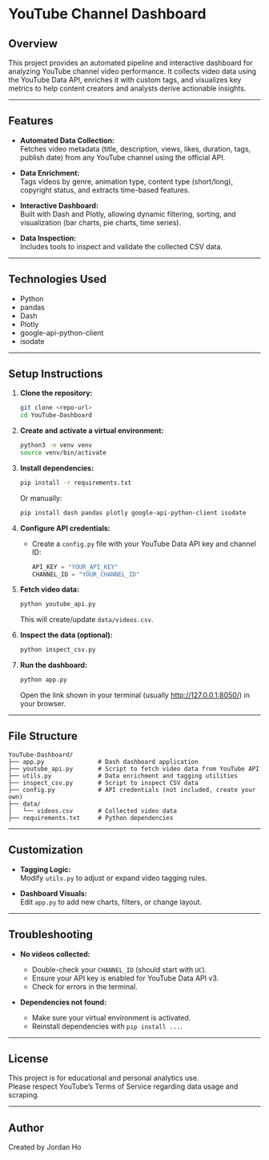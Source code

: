 # YouTube Channel Dashboard

## Overview
This project provides an automated pipeline and interactive dashboard for analyzing YouTube channel video performance. It collects video data using the YouTube Data API, enriches it with custom tags, and visualizes key metrics to help content creators and analysts derive actionable insights.

---

## Features

- **Automated Data Collection:**  
  Fetches video metadata (title, description, views, likes, duration, tags, publish date) from any YouTube channel using the official API.

- **Data Enrichment:**  
  Tags videos by genre, animation type, content type (short/long), copyright status, and extracts time-based features.

- **Interactive Dashboard:**  
  Built with Dash and Plotly, allowing dynamic filtering, sorting, and visualization (bar charts, pie charts, time series).

- **Data Inspection:**  
  Includes tools to inspect and validate the collected CSV data.

---

## Technologies Used

- Python
- pandas
- Dash
- Plotly
- google-api-python-client
- isodate

---

## Setup Instructions

1. **Clone the repository:**
   ```sh
   git clone <repo-url>
   cd YouTube-Dashboard
   ```

2. **Create and activate a virtual environment:**
   ```sh
   python3 -m venv venv
   source venv/bin/activate
   ```

3. **Install dependencies:**
   ```sh
   pip install -r requirements.txt
   ```
   Or manually:
   ```sh
   pip install dash pandas plotly google-api-python-client isodate
   ```

4. **Configure API credentials:**
   - Create a `config.py` file with your YouTube Data API key and channel ID:
     ```python
     API_KEY = "YOUR_API_KEY"
     CHANNEL_ID = "YOUR_CHANNEL_ID"
     ```

5. **Fetch video data:**
   ```sh
   python youtube_api.py
   ```
   This will create/update `data/videos.csv`.

6. **Inspect the data (optional):**
   ```sh
   python inspect_csv.py
   ```

7. **Run the dashboard:**
   ```sh
   python app.py
   ```
   Open the link shown in your terminal (usually http://127.0.0.1:8050/) in your browser.

---

## File Structure

```
YouTube-Dashboard/
├── app.py               # Dash dashboard application
├── youtube_api.py       # Script to fetch video data from YouTube API
├── utils.py             # Data enrichment and tagging utilities
├── inspect_csv.py       # Script to inspect CSV data
├── config.py            # API credentials (not included, create your own)
├── data/
│   └── videos.csv       # Collected video data
├── requirements.txt     # Python dependencies
```

---

## Customization

- **Tagging Logic:**  
  Modify `utils.py` to adjust or expand video tagging rules.

- **Dashboard Visuals:**  
  Edit `app.py` to add new charts, filters, or change layout.

---

## Troubleshooting

- **No videos collected:**  
  - Double-check your `CHANNEL_ID` (should start with `UC`).
  - Ensure your API key is enabled for YouTube Data API v3.
  - Check for errors in the terminal.

- **Dependencies not found:**  
  - Make sure your virtual environment is activated.
  - Reinstall dependencies with `pip install ...`.

---

## License

This project is for educational and personal analytics use.  
Please respect YouTube’s Terms of Service regarding data usage and scraping.

---

## Author

Created by Jordan Ho
